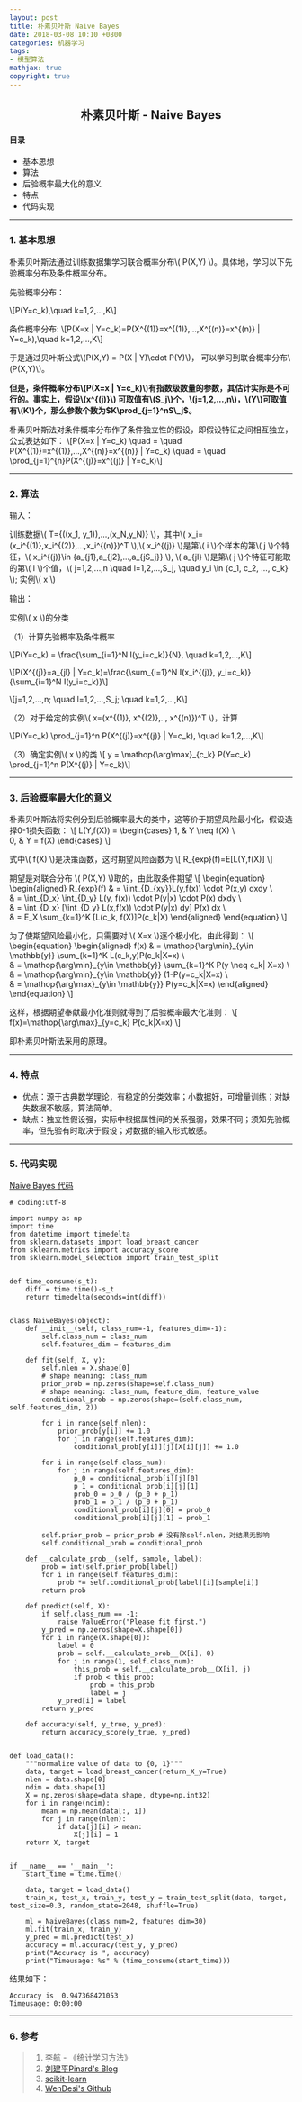 ```yaml
---
layout: post
title: 朴素贝叶斯 Naive Bayes
date: 2018-03-08 10:10 +0800
categories: 机器学习
tags:
- 模型算法
mathjax: true
copyright: true
---
```


## <center>朴素贝叶斯 - Naive Bayes</center>

#### 目录
* 基本思想
* 算法
* 后验概率最大化的意义
* 特点
* 代码实现


------

### 1. 基本思想

朴素贝叶斯法通过训练数据集学习联合概率分布\\( P(X,Y) \\)。具体地，学习以下先验概率分布及条件概率分布。

先验概率分布：

\\[P(Y=c_k),\quad k=1,2,...,K\\]

条件概率分布: 
\\[P(X=x | Y=c\_k)=P(X^{(1)}=x^{(1)},...,X^{(n)}=x^{(n)} | Y=c\_k),\quad k=1,2,...,K\\]

于是通过贝叶斯公式\\(P(X,Y) = P(X | Y)\cdot P(Y)\\)，
可以学习到联合概率分布\\(P(X,Y)\\)。

**但是，条件概率分布\\(P(X=x \| Y=c\_k)\\)有指数级数量的参数，其估计实际是不可行的。事实上，假设\\(x^{(j)}\\) 可取值有\\(S\_j\\)个，\\(j=1,2,...,n\\)，\\(Y\\)可取值有\\(K\\)个，那么参数个数为$K\prod_{j=1}^nS\_j$。**

朴素贝叶斯法对条件概率分布作了条件独立性的假设，即假设特征之间相互独立，公式表达如下：
\\[P(X=x | Y=c\_k) \quad = \quad P(X^{(1)}=x^{(1)},...,X^{(n)}=x^{(n)} | Y=c\_k) \quad = \quad \prod\_{j=1}^{n}P(X^{(j)}=x^{(j)} | Y=c\_k)\\]


-----------

### 2. 算法

输入：

训练数据\\( T={((x_1, y_1)),...,(x\_N,y\_N)} \\)，其中\\( x\_i=(x\_i^{(1)},x\_i^{(2)},...,x\_i^{(n)})^T \\),\\( x\_i^{(j)} \\)是第\\( i \\)个样本的第\\( j \\)个特征，\\( x\_i^{(j)}\in {a\_{j1},a\_{j2},...,a\_{jS\_j}} \\), \\( a\_{jl} \\)是第\\( j \\)个特征可能取的第\\( l \\)个值，\\( j=1,2,...,n \quad l=1,2,...,S\_j, \quad y\_i \in {c\_1, c\_2, ..., c\_k} \\); 实例\\( x \\)

输出：

实例\\( x \\)的分类

（1）计算先验概率及条件概率

\\[P(Y=c_k) = \frac{\sum_{i=1}^N I(y_i=c\_k)}{N}, \quad k=1,2,...,K\\]

\\[P(X^{(j)}=a_{jl} \| Y=c_k)=\frac{\sum_{i=1}^N I(x_i^{(j)}, y_i=c_k)}{\sum_{i=1}^N I(y_i=c\_k)}\\]

\\[j=1,2,...,n; \quad l=1,2,...,S_j; \quad k=1,2,...,K\\]

（2）对于给定的实例\\( x=(x^{(1)}, x^{(2)},.., x^{(n)})^T \\)，计算

\\[P(Y=c_k) \prod_{j=1}^n P(X^{(j)}=x^{(j)} \| Y=c_k), \quad k=1,2,...,K\\]

（3）确定实例\\( x \\)的类
\\[ y = \mathop{\arg\max}\_{c\_k} P(Y=c\_k) \prod\_{j=1}^n P(X^{(j)} \| Y=c\_k)\\]


------

### 3. 后验概率最大化的意义

朴素贝叶斯法将实例分到后验概率最大的类中，这等价于期望风险最小化，假设选择0-1损失函数：
\\[ L(Y,f(X)) = \begin{cases}
1, & Y \neq f(X) \\\
0, & Y = f(X)
\end{cases} \\]

式中\\( f(X) \\)是决策函数，这时期望风险函数为
\\[ R\_{exp}(f)=E[L(Y,f(X)] \\]

期望是对联合分布 \\( P(X,Y) \\)取的，由此取条件期望
\\[
\begin{equation}
\begin{aligned}
R_{exp}(f)
& = \iint_{D_{xy}}L(y,f(x)) \cdot P(x,y) dxdy \\\
& = \int_{D_x} \int_{D_y} L(y, f(x)) \cdot P(y\|x) \cdot P(x) dxdy \\\
& = \int_{D_x} [\int_{D_y} L(x,f(x)) \cdot P(y\|x) dy] P(x) dx \\\
& = E\_X \sum\_{k=1}^K [L(c\_k, f(X)]P(c\_k|X)
\end{aligned}
\end{equation}
\\]

为了使期望风险最小化，只需要对 \\( X=x \\)逐个极小化，由此得到：
\\[
\begin{equation}
\begin{aligned}
f(x) 
& = \mathop{\arg\min}\_{y\in \mathbb{y}} \sum_{k=1}^K L(c_k,y)P(c_k|X=x) \\\
& = \mathop{\arg\min}\_{y\in \mathbb{y}} \sum_{k=1}^K P(y \neq c_k| X=x) \\\
& = \mathop{\arg\min}\_{y\in \mathbb{y}} (1-P(y=c_k|X=x) \\\
& = \mathop{\arg\max}\_{y\in \mathbb{y}} P(y=c_k|X=x)
\end{aligned}
\end{equation}
\\]

这样，根据期望奉献最小化准则就得到了后验概率最大化准则：
\\[ 
f(x)=\mathop{\arg\max}\_{y=c_k} P(c_k|X=x) 
\\]

即朴素贝叶斯法采用的原理。


------

### 4. 特点

* 优点：源于古典数学理论，有稳定的分类效率；小数据好，可增量训练；对缺失数据不敏感，算法简单。
* 缺点：独立性假设强，实际中根据属性间的关系强弱，效果不同；须知先验概率，但先验有时取决于假设；对数据的输入形式敏感。


------

### 5. 代码实现

[Naive Bayes 代码](/posts_res/2018-03-08-native-bayes/native_bayes.py)
    
    # coding:utf-8
    
    import numpy as np
    import time
    from datetime import timedelta
    from sklearn.datasets import load_breast_cancer
    from sklearn.metrics import accuracy_score
    from sklearn.model_selection import train_test_split
    
    
    def time_consume(s_t):
        diff = time.time()-s_t
        return timedelta(seconds=int(diff))
    
    
    class NaiveBayes(object):
        def __init__(self, class_num=-1, features_dim=-1):
            self.class_num = class_num
            self.features_dim = features_dim
    
        def fit(self, X, y):
            self.nlen = X.shape[0]
            # shape meaning: class_num
            prior_prob = np.zeros(shape=self.class_num)
            # shape meaning: class_num, feature_dim, feature_value
            conditional_prob = np.zeros(shape=(self.class_num, self.features_dim, 2))
    
            for i in range(self.nlen):
                prior_prob[y[i]] += 1.0
                for j in range(self.features_dim):
                    conditional_prob[y[i]][j][X[i][j]] += 1.0
    
            for i in range(self.class_num):
                for j in range(self.features_dim):
                    p_0 = conditional_prob[i][j][0]
                    p_1 = conditional_prob[i][j][1]
                    prob_0 = p_0 / (p_0 + p_1)
                    prob_1 = p_1 / (p_0 + p_1)
                    conditional_prob[i][j][0] = prob_0
                    conditional_prob[i][j][1] = prob_1
    
            self.prior_prob = prior_prob # 没有除self.nlen，对结果无影响
            self.conditional_prob = conditional_prob
    
        def __calculate_prob__(self, sample, label):
            prob = int(self.prior_prob[label])
            for i in range(self.features_dim):
                prob *= self.conditional_prob[label][i][sample[i]]
            return prob
    
        def predict(self, X):
            if self.class_num == -1:
                raise ValueError("Please fit first.")
            y_pred = np.zeros(shape=X.shape[0])
            for i in range(X.shape[0]):
                label = 0
                prob = self.__calculate_prob__(X[i], 0)
                for j in range(1, self.class_num):
                    this_prob = self.__calculate_prob__(X[i], j)
                    if prob < this_prob:
                        prob = this_prob
                        label = j
                y_pred[i] = label
            return y_pred
    
        def accuracy(self, y_true, y_pred):
            return accuracy_score(y_true, y_pred)
    
    
    def load_data():
        """normalize value of data to {0, 1}"""
        data, target = load_breast_cancer(return_X_y=True)
        nlen = data.shape[0]
        ndim = data.shape[1]
        X = np.zeros(shape=data.shape, dtype=np.int32)
        for i in range(ndim):
            mean = np.mean(data[:, i])
            for j in range(nlen):
                if data[j][i] > mean:
                    X[j][i] = 1
        return X, target
    
    
    if __name__ == '__main__':
        start_time = time.time()
    
        data, target = load_data()
        train_x, test_x, train_y, test_y = train_test_split(data, target, test_size=0.3, random_state=2048, shuffle=True)
    
        ml = NaiveBayes(class_num=2, features_dim=30)
        ml.fit(train_x, train_y)
        y_pred = ml.predict(test_x)
        accuracy = ml.accuracy(test_y, y_pred)
        print("Accuracy is ", accuracy)
        print("Timeusage: %s" % (time_consume(start_time)))


结果如下：

    Accuracy is  0.947368421053
    Timeusage: 0:00:00


------

### 6. 参考

> 1. 李航 - 《统计学习方法》
> 2. [刘建平Pinard's Blog](http://www.cnblogs.com/pinard/p/6069267.html)
> 3. [scikit-learn](http://scikit-learn.org/)
> 4. [WenDesi's Github](https://github.com/WenDesi/lihang_book_algorithm)
